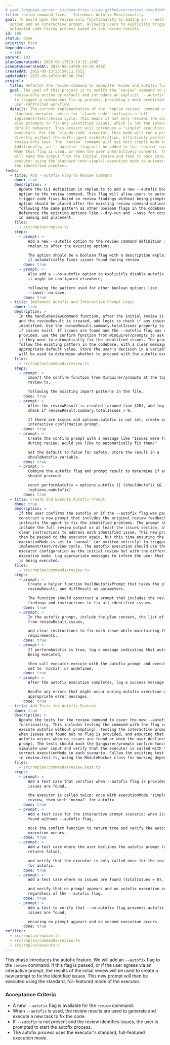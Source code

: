 ```yaml
---
# yaml-language-server: $schema=https://raw.githubusercontent.com/dimfeld/llmutils/main/schema/rmplan-plan-schema.json
title: review command fixes - Introduce Autofix Functionality
goal: To build upon the review-only functionality by adding an `--autofix`
  option and an interactive prompt, allowing users to explicitly trigger an
  automated code-fixing process based on the review results.
id: 105
status: done
priority: high
dependencies:
  - 104
parent: 103
planGeneratedAt: 2025-08-13T23:59:15.240Z
promptsGeneratedAt: 2025-08-14T00:19:30.410Z
createdAt: 2025-08-13T23:54:11.755Z
updatedAt: 2025-08-14T00:40:08.784Z
project:
  title: Refactor the review command to separate review and autofix functionality
  goal: The goal of this project is to modify the `review` command to perform a
    review-only action by default and introduce an explicit `--autofix` option
    to trigger a subsequent fix-up process, providing a more predictable and
    user-controlled workflow.
  details: The current implementation of the `rmplan review` command uses the
    standard executor, which for `claude-code` initiates a full
    implement/test/review cycle. This means it not only reviews the code but
    also attempts to fix any identified issues, which is not the intended
    default behavior. This project will introduce a "simple" execution mode for
    executors. For the `claude-code` executor, this mode will run a prompt
    directly without the multi-agent orchestration, effectively performing a
    review-only task. The `review` command will use this simple mode by default.
    Additionally, an `--autofix` flag will be added to the `review` command.
    When this flag is used, or when the user interactively consents, the system
    will take the output from the initial review and feed it back into the
    executor using the standard (non-simple) execution mode to automatically fix
    the identified problems.
tasks:
  - title: Add --autofix Flag to Review Command
    done: true
    description: >
      Update the CLI definition in rmplan.ts to add a new --autofix boolean
      option to the review command. This flag will allow users to automatically
      trigger code fixes based on review findings without being prompted. The
      option should be placed after the existing review command options,
      following the same pattern as other boolean flags in the codebase.
      Reference the existing options like --dry-run and --save for consistency
      in naming and placement.
    files:
      - src/rmplan/rmplan.ts
    steps:
      - prompt: >
          Add a new --autofix option to the review command definition in
          rmplan.ts after the existing options.

          The option should be a boolean flag with a description explaining that
          it automatically fixes issues found during review.
        done: true
      - prompt: >
          Also add a --no-autofix option to explicitly disable autofix even if
          it might be configured elsewhere,

          following the pattern used for other boolean options like
          --save/--no-save.
        done: true
  - title: Implement Autofix and Interactive Prompt Logic
    done: true
    description: >
      In the handleReviewCommand function, after the initial review is complete
      and the reviewResult is created, add logic to check if any issues were
      identified. Use the reviewResult.summary.totalIssues property to determine
      if issues exist. If issues are found and the --autofix flag was not
      provided, use the confirm function from @inquirer/prompts to ask the user
      if they want to automatically fix the identified issues. The prompt should
      follow the existing pattern in the codebase, with a clear message and
      appropriate default value. Store the user's decision in a variable that
      will be used to determine whether to proceed with the autofix execution.
    files:
      - src/rmplan/commands/review.ts
    steps:
      - prompt: >
          Import the confirm function from @inquirer/prompts at the top of
          review.ts,

          following the existing import patterns in the file.
        done: true
      - prompt: >
          After the reviewResult is created (around line 428), add logic to
          check if reviewResult.summary.totalIssues > 0.

          If there are issues and options.autofix is not set, create an
          interactive confirmation prompt.
        done: true
      - prompt: >
          Create the confirm prompt with a message like "Issues were found
          during review. Would you like to automatically fix them?"

          Set the default to false for safety. Store the result in a
          shouldAutofix variable.
        done: true
      - prompt: >
          Combine the autofix flag and prompt result to determine if autofix
          should proceed:

          const performAutofix = options.autofix || (shouldAutofix &&
          !options.noAutofix).
        done: true
  - title: Create and Execute Autofix Prompt
    done: true
    description: >
      If the user confirms the autofix or if the --autofix flag was passed,
      construct a new prompt that includes the original review feedback and
      instructs the agent to fix the identified problems. The prompt should
      include the full review output or at least the issues section, along with
      clear instructions to address each identified issue. This new prompt will
      then be passed to the executor again, but this time ensuring the
      executionMode is set to 'normal' (or omitted entirely) to trigger the full
      implement/test/review cycle. The autofix execution should use the same
      executor configuration as the initial review but with the different
      execution mode. Log appropriate messages to inform the user that autofix
      is being executed.
    files:
      - src/rmplan/commands/review.ts
    steps:
      - prompt: >
          Create a helper function buildAutofixPrompt that takes the planData,
          reviewResult, and diffResult as parameters.

          The function should construct a prompt that includes the review
          findings and instructions to fix all identified issues.
        done: true
      - prompt: >
          In the autofix prompt, include the plan context, the list of issues
          from reviewResult.issues,

          and clear instructions to fix each issue while maintaining the plan
          requirements.
        done: true
      - prompt: >
          If performAutofix is true, log a message indicating that autofix is
          being executed,

          then call executor.execute with the autofix prompt and executionMode
          set to 'normal' or undefined.
        done: true
      - prompt: >
          After the autofix execution completes, log a success message.

          Handle any errors that might occur during autofix execution with
          appropriate error messages.
        done: true
  - title: Add Tests for Autofix Feature
    done: true
    description: >
      Update the tests for the review command to cover the new --autofix
      functionality. This includes testing the command with the flag set (should
      execute autofix without prompting), testing the interactive prompt flow
      when issues are found but no flag is provided, and ensuring that no
      autofix occurs when no issues are found or when the user declines the
      prompt. The tests should mock the @inquirer/prompts confirm function to
      simulate user input and verify that the executor is called with the
      correct executionMode in each scenario. Follow the existing test patterns
      in review.test.ts, using the ModuleMocker class for mocking dependencies.
    files:
      - src/rmplan/commands/review.test.ts
    steps:
      - prompt: >
          Add a test case that verifies when --autofix flag is provided and
          issues are found,

          the executor is called twice: once with executionMode 'simple' for
          review, then with 'normal' for autofix.
        done: true
      - prompt: >
          Add a test case for the interactive prompt scenario: when issues are
          found without --autofix flag,

          mock the confirm function to return true and verify the autofix
          execution occurs.
        done: true
      - prompt: >
          Add a test case where the user declines the autofix prompt (confirm
          returns false),

          and verify that the executor is only called once for the review, not
          for autofix.
        done: true
      - prompt: >
          Add a test case where no issues are found (totalIssues = 0),

          and verify that no prompt appears and no autofix execution occurs
          regardless of the --autofix flag.
        done: true
      - prompt: >
          Add a test to verify that --no-autofix flag prevents autofix even when
          issues are found,

          ensuring no prompt appears and no second execution occurs.
        done: true
rmfilter:
  - src/rmplan/rmplan.ts
  - src/rmplan/commands/review.ts
  - src/rmplan/executors
---
```


This phase introduces the autofix feature. We will add an `--autofix` flag to the `review` command. If this flag is passed, or if the user agrees via an interactive prompt, the results of the initial review will be used to create a new prompt to fix the identified issues. This new prompt will then be executed using the standard, full-featured mode of the executor.

### Acceptance Criteria
- A new `--autofix` flag is available for the `review` command.
- When `--autofix` is used, the review results are used to generate and execute a new task to fix the code.
- If `--autofix` is not present and the review identifies issues, the user is prompted to start the autofix process.
- The autofix process uses the executor's standard, full-featured execution mode.
